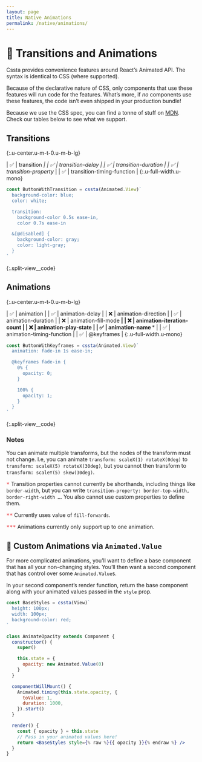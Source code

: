 ```yaml
---
layout: page
title: Native Animations
permalink: /native/animations/
---
```


<style>
.note {
  color: #EA2027;
  font-family: 'Source Code Pro', monospace;
}

@media screen and (min-width: 1279px) {
  .split-view {
    display: flex;
    margin: 32pt calc(-1 * var(--gutter));
    align-items: center;
  }

    .split-view__container {
      flex: 1 1 0;
      margin: 0 var(--gutter);
    }

    .split-view__container--last {
      order: 2;
    }

    .split-view__code pre {
      margin: 0;
    }
}
</style>

# 🍿 Transitions and Animations

Cssta provides convenience features around React’s Animated API. The syntax is identical to CSS (where supported).

Because of the declarative nature of CSS, only components that use these features will run code for the features. What’s more, if _no_ components use these features, the code isn’t even shipped in your production bundle!

Because we use the CSS spec, you can find a tonne of stuff on [MDN](https://developer.mozilla.org/en-US/docs/Web/CSS/animation). Check our tables below to see what we support.

<div class="split-view">
<div class="split-view__container" markdown="block">

## Transitions
{:.u-center.u-m-t-0.u-m-b-lg}

| ✅ | transition <span class="note">*</span>          |
| ✅ | transition-delay                                |
| ✅ | transition-duration                             |
| ✅ | transition-property <span class="note">*</span> |
| ✅ | transition-timing-function                      |
{:.u-full-width.u-mono}

</div>
<div class="split-view__container" markdown="block">

```jsx
const ButtonWithTransition = cssta(Animated.View)`
  background-color: blue;
  color: white;

  transition:
    background-color 0.5s ease-in,
    color 0.7s ease-in

  &[@disabled] {
    background-color: gray;
    color: light-gray;
  }
`
```
{:.split-view__code}

</div>
</div>

<div class="split-view">
<div class="split-view__container split-view__container--last" markdown="block">

## Animations
{:.u-center.u-m-t-0.u-m-b-lg}

| ✅ | animation                                        |
| ✅ | animation-delay                                  |
| ❌ | animation-direction                              |
| ✅ | animation-duration                               |
| ❌ | animation-fill-mode <span class="note">**</span> |
| ❌ | animation-iteration-count                        |
| ❌ | animation-play-state                             |
| ✅ | animation-name <span class="note">***</span>     |
| ✅ | animation-timing-function                        |
| ✅ | @keyframes                                       |
{:.u-full-width.u-mono}

</div>
<div class="split-view__container" markdown="block">

```jsx
const ButtonWithKeyframes = cssta(Animated.View)`
  animation: fade-in 1s ease-in;

  @keyframes fade-in {
    0% {
      opacity: 0;
    }

    100% {
      opacity: 1;
    }
  }
`
```
{:.split-view__code}

</div>
</div>

### Notes

You can animate multiple transforms, but the nodes of the transform must not change. I.e, you can animate `transform: scaleX(1) rotateX(0deg)` to `transform: scaleX(5) rotateX(30deg)`, but you cannot then transform to `transform: scaleY(5) skew(30deg)`.

<span class="note">\*</span> Transition properties cannot currently be shorthands, including things like `border-width`, but you can write `transition-property: border-top-width, border-right-width …`. You also cannot use custom properties to define them.

<span class="note">\*\*</span> Currently uses value of `fill-forwards`.

<span class="note">\*\*\*</span> Animations currently only support up to one animation.

## 🎥 Custom Animations via `Animated.Value`

For more complicated animations, you’ll want to define a base component that has all your non-changing styles. You’ll then want a second component that has control over some `Animated.Value`s.

In your second component’s render function, return the base component along with your animated values passed in the `style` prop.

```jsx
const BaseStyles = cssta(View)`
  height: 100px;
  width: 100px;
  background-color: red;
`

class AnimateOpacity extends Component {
  constructor() {
    super()

    this.state = {
      opacity: new Animated.Value(0)
    }
  }

  componentWillMount() {
    Animated.timing(this.state.opacity, {
      toValue: 1,
      duration: 1000,
    }).start()
  }

  render() {
    const { opacity } = this.state
    // Pass in your animated values here!
    return <BaseStyles style={% raw %}{{ opacity }}{% endraw %} />
  }
}
```
